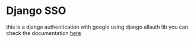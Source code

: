 # Django SSO
this is a django authentication with google using django allauth lib
you can check the documentation [here](https://docs.allauth.org/)
